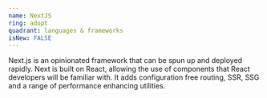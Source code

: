 ```yaml
---
name: NextJS
ring: adopt
quadrant: languages & frameworks
isNew: FALSE
---
```


Next.js is an opinionated framework that can be spun up and deployed rapidly. Next is built on React, allowing the use of components that React developers will be familiar with. It adds configuration free routing, SSR, SSG and a range of performance enhancing utilities.
